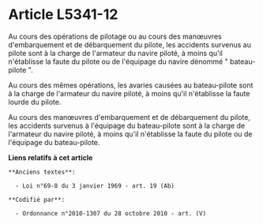 # Article L5341-12

Au cours des opérations de pilotage ou au cours des manœuvres d'embarquement et de débarquement du pilote, les accidents
survenus au pilote sont à la charge de l'armateur du navire piloté, à moins qu'il n'établisse la faute du pilote ou de
l'équipage du navire dénommé " bateau-pilote ". 

Au cours des mêmes opérations, les avaries causées au bateau-pilote sont à la charge de l'armateur du navire piloté, à moins
qu'il n'établisse la faute lourde du pilote. 

Au cours des manœuvres d'embarquement et de débarquement du pilote, les accidents survenus à l'équipage du bateau-pilote sont
à la charge de l'armateur du navire piloté, à moins qu'il n'établisse la faute du pilote ou de l'équipage du bateau-pilote.

**Liens relatifs à cet article**

	**Anciens textes**:

	  - Loi n°69-8 du 3 janvier 1969 - art. 19 (Ab)

	**Codifié par**:

	  - Ordonnance n°2010-1307 du 28 octobre 2010 - art. (V)

